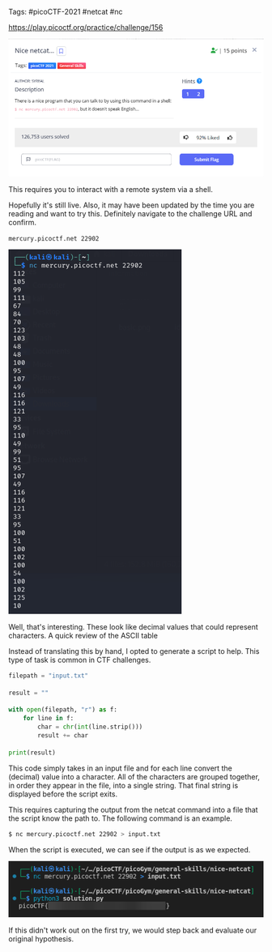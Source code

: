 Tags: #picoCTF-2021 #netcat #nc 

https://play.picoctf.org/practice/challenge/156

![](../../../../_attachments/Pasted%20image%2020240425201222.png)

This requires you to interact with a remote system via a shell. 

Hopefully it's still live. Also, it may have been updated by the time you are reading and want to try this. Definitely navigate to the challenge URL and confirm.

`mercury.picoctf.net 22902`

![](../../../../_attachments/Pasted%20image%2020240425201502.png)

Well, that's interesting. These look like decimal values that could represent characters. A quick review of the ASCII table 

Instead of translating this by hand, I opted to generate a script to help. This type of task is common in CTF challenges.

``` python
filepath = "input.txt"

result = ""

with open(filepath, "r") as f:
    for line in f:
        char = chr(int(line.strip()))
        result += char

print(result)
```

This code simply takes in an input file and for each line convert the (decimal) value into a character. All of the characters are grouped together, in order they appear in the file, into a single string. That final string is displayed before the script exits.

This requires capturing the output from the netcat command into a file that the script know the path to. The following command is an example.

``` bash
$ nc mercury.picoctf.net 22902 > input.txt
```

When the script is executed, we can see if the output is as we expected.

![](../../../../_attachments/Pasted%20image%2020240425203106.png)

If this didn't work out on the first try, we would step back and evaluate our original hypothesis.

